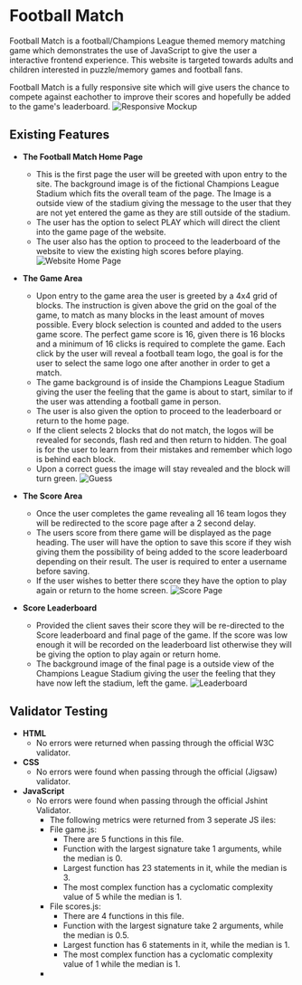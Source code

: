# Football Match

Football Match is a football/Champions League themed memory matching game which demonstrates the use of JavaScript to give the user a interactive frontend experience. This website is targeted towards adults and children interested in puzzle/memory games and football fans. 

Football Match is a fully responsive site which will give users the chance to compete against eachother to improve their scores and hopefully be added to the game's leaderboard. 
![Responsive Mockup](./assets/Images/Responsive.JPG)

## Existing Features 
- __The Football Match Home Page__
  
  - This is the first page the user will be greeted with upon entry to the site. The background image is of the fictional Champions League Stadium which fits the overall team of the page. The Image is a outside view of the stadium giving the message to the user that they are not yet entered the game as they are still outside of the stadium. 
  - The user has the option to select PLAY which will direct the client into the game page of the website. 
  - The user also has the option to proceed to the leaderboard of the website to view the existing high scores before playing. 
  ![Website Home Page](./assets/Images/Capture.JPG)

- __The Game Area__

  - Upon entry to the game area the user is greeted by a 4x4 grid of blocks. The instruction is given above the grid on the goal of the game, to match as many blocks in the least amount of moves possible. Every block selection is counted and added to the users game score. The perfect game score is 16, given there is 16 blocks and a minimum of 16 clicks is required to complete the game. Each click by the user will reveal a football team logo, the goal is for the user to select the same logo one after another in order to get a match. 
  - The game background is of inside the Champions League Stadium giving the user the feeling that the game is about to start, similar to if the user was attending a football game in person. 
  - The user is also given the option to proceed to the leaderboard or return to the home page. 
  - If the client selects 2 blocks that do not match, the logos will be revealed for seconds, flash red and then return to hidden. The goal is for the user to learn from their mistakes and remember which logo is behind each block. 
  - Upon a correct guess the image will stay revealed and the block will turn green. 
  ![Guess](./assets/Images/answer.JPG)

- __The Score Area__

  - Once the user completes the game revealing all 16 team logos they will be redirected to the score page after a 2 second delay. 
  - The users score from there game will be displayed as the page heading. The user will have the option to save this score if they wish giving them the possibility of being added to the score leaderboard depending on their result. The user is required to enter a username before saving. 
  - If the user wishes to better there score they have the option to play again or return to the home screen. 
  ![Score Page](./assets/Images/Scores.JPG)

- __Score Leaderboard__

  - Provided the client saves their score they will be re-directed to the Score leaderboard and final page of the game. If the score was low enough it will be recorded on the leaderboard list otherwise they will be giving the option to play again or return home. 
  - The background image of the final page is a outside view of the Champions League Stadium giving the user the feeling that they have now left the stadium, left the game. 
  ![Leaderboard](./assets/Images/leaderboard.JPG)

## Validator Testing
- __HTML__
  - No errors were returned when passing through the official W3C validator.
- __CSS__
  - No errors were found when passing through the official (Jigsaw) validator.
- __JavaScript__
  - No errors were found when passing through the official Jshint Validator. 
     - The following metrics were returned from 3 seperate JS iles:
     - File game.js:
       - There are 5 functions in this file.
       - Function with the largest signature take 1 arguments, while the    median is 0.
       - Largest function has 23 statements in it, while the median is 3.
       - The most complex function has a cyclomatic complexity value of 5 while the median is 1.
     - File scores.js:
       - There are 4 functions in this file.
       - Function with the largest signature take 2 arguments, while the median is 0.5.
       - Largest function has 6 statements in it, while the median is 1.
       - The most complex function has a cyclomatic complexity value of 1 while the median is 1.
    - 














